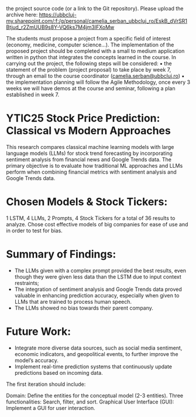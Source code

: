 the project source code (or a link to the Git repository). Please upload the archive here: https://ubbcluj-my.sharepoint.com/:f:/g/personal/camelia_serban_ubbcluj_ro/EskB_dVrSR1Btjud_r2ZmUUB9s8Y-VQ6ks7M4jm3lFXoMw


The students must propose a project from a specific field of interest
(economy, medicine, computer science...). The implementation of the
proposed project should be completed with a small to medium
application written in python that integrates the concepts learned in the
course.
In carrying out the project, the following steps will be considered:
▪ the statement of the problem (project proposal) to take place by week 7, through an email
to the course coordinator (camelia.serban@ubbcluj.ro)
▪ the implementation planning will follow the Agile Methodology, once every 3 weeks we
will have demos at the course and seminar, following a plan established in week 7.

# YTIC25 Stock Price Prediction: Classical vs Modern Approaches

This research compares classical machine learning models with large language models (LLMs) for stock trend forecasting by incorporating sentiment analysis from financial news and Google Trends data. The primary objective is to evaluate how traditional ML approaches and LLMs perform when combining financial metrics with sentiment analysis and Google Trends data.

# Chosen Models & Stock Tickers: 
1 LSTM, 4 LLMs, 2 Prompts, 4 Stock Tickers for a total of 36 results to analyze. Chose cost effective models of big companies for ease of use and in order to test for bias.

# Summary of Findings:
- The LLMs given with a complex prompt provided the best results, even though they were given less data than the LSTM due to input context restraints;
- The integration of sentiment analysis and Google Trends data proved valuable in enhancing prediction accuracy, especially when given to LLMs that are trained to process human speech.
- The LLMs showed no bias towards their parent company.

# Future Work: 
- Integrate more diverse data sources, such as social media sentiment, economic indicators, and geopolitical events, to further improve the model’s accuracy.
- Implement real-time prediction systems that continuously update predictions based on incoming data.
 
The first iteration should include:
 
Domain: Define the entities for the conceptual model (2-3 entities).
Three functionalities: Search, filter, and sort.
Graphical User Interface (GUI): Implement a GUI for user interaction.
